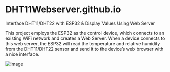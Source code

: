 # DHT11Webserver.github.io
Interface DHT11/DHT22 with ESP32 &amp; Display Values Using Web Server

This project employs the ESP32 as the control device, which connects to an existing WiFi network and creates a Web Server. When a device connects to this web server, the ESP32 will read the temperature and relative humidity from the DHT11/DHT22 sensor and send it to the device’s web browser with a nice interface.

![image](https://user-images.githubusercontent.com/97583689/218454374-aafdf2b7-053c-4d71-8b24-d7837cbb8809.png)
